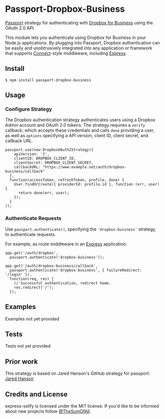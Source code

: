 # Passport-Dropbox-Business
[Passport](http://passportjs.org/) strategy for authenticating with [Dropbox for Business](https://dropbox.com/)
using the OAuth 2.0 API.

This module lets you authenticate using Dropbox for Business in your Node.js applications.
By plugging into Passport, Dropbox authentication can be easily and
unobtrusively integrated into any application or framework that supports
[Connect](http://www.senchalabs.org/connect/)-style middleware, including
[Express](http://expressjs.com/).

## Install
    $ npm install passport-dropbox-business

## Usage
### Configure Strategy

The Dropbox authentication strategy authenticates users using a Dropbox Admin account
and OAuth 2.0 tokens. The strategy requires a `verify` callback, which accepts
these credentials and calls `done` providing a user, as well as `options`
specifying a API version, client ID, client secret, and callback URL.

    passport.use(new DropboxOAuth2Strategy({
        apiVersion: '2',
        clientID: DROPBOX_CLIENT_ID,
        clientSecret: DROPBOX_CLIENT_SECRET,
        callbackURL: "https://www.example.net/auth/dropbox-business/callback"
      },
      function(accessToken, refreshToken, profile, done) {
        User.findOrCreate({ providerId: profile.id }, function (err, user) {
          return done(err, user);
        });
      }
    ));

### Authenticate Requests
Use `passport.authenticate()`, specifying the `'dropbox-business'` strategy, to
authenticate requests.

For example, as route middleware in an [Express](http://expressjs.com/)
application:

    app.get('/auth/dropbox',
      passport.authenticate('dropbox-business'));

    app.get('/auth/dropbox-business/callback',
      passport.authenticate('dropbox-business', { failureRedirect: '/login' }),
      function(req, res) {
        // Successful authentication, redirect home.
        res.redirect('/');
      });

## Examples
Examples not yet provided

## Tests
Tests not yet provided


## Prior work
This strategy is based on Jared Hanson's GitHub strategy for passport: [Jared Hanson](http://github.com/jaredhanson)

## Credits and License
express-sslify is licensed under the MIT license. If you'd like to be informed about new projects follow  [@TheSumOfAll](http://twitter.com/TheSumOfAll/).
